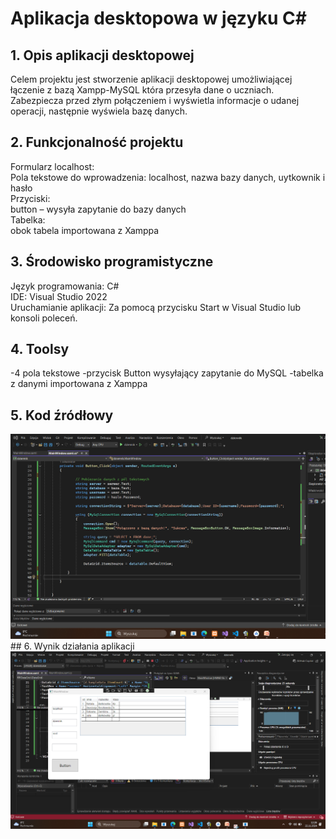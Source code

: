 # Aplikacja desktopowa w języku C#
## 1. Opis aplikacji desktopowej
Celem projektu jest stworzenie aplikacji desktopowej umożliwiającej łączenie z bazą Xampp-MySQL która przesyła dane o uczniach. 
Zabezpiecza przed złym połączeniem i wyświetla informacje o udanej operacji, następnie wyświela bazę danych.

## 2. Funkcjonalność projektu
Formularz localhost:<br>
Pola tekstowe do wprowadzenia: localhost, nazwa bazy danych, uytkownik i hasło<br>
Przyciski:<br>
button – wysyła zapytanie do bazy danych<br>
Tabelka:<br>
obok tabela importowana z Xamppa 

## 3. Środowisko programistyczne
Język programowania: C#<br>
IDE: Visual Studio 2022<br>
Uruchamianie aplikacji: Za pomocą przycisku Start w Visual Studio lub konsoli poleceń.
## 4. Toolsy
-4 pola tekstowe
-przycisk Button wysyłający zapytanie do MySQL
-tabelka z danymi importowana z Xamppa

## 5. Kod źródłowy
<img src="https://github.com/Bankowska/Dokumentacja_PrzedmiotyOceny/blob/main/kodzrodlowy.png">
## 6. Wynik działania aplikacji
<img src="https://github.com/Bankowska/Dokumentacja_PrzedmiotyOceny/blob/main/toolsy.png">
